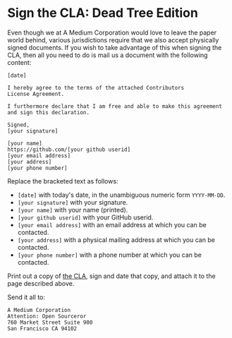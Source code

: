 Sign the CLA: Dead Tree Edition
================================

Even though we at A Medium Corporation would love to leave the
paper world behind, various jurisdictions require that we also accept
physically signed documents. If you wish to take advantage of this
when signing the CLA, then all you need to do is mail us a document
with the following content:

```
[date]

I hereby agree to the terms of the attached Contributors
License Agreement.

I furthermore declare that I am free and able to make this agreement
and sign this declaration.

Signed,
[your signature]

[your name]
https://github.com/[your github userid]
[your email address]
[your address]
[your phone number]
```

Replace the bracketed text as follows:

* `[date]` with today's date, in the unambiguous numeric form `YYYY-MM-DD`.
* `[your signature]` with your signature.
* `[your name]` with your name (printed).
* `[your github userid]` with your GitHub userid.
* `[your email address]` with an email address at which you can be
  contacted.
* `[your address]` with a physical mailing address at which you can be
  contacted.
* `[your phone number]` with a phone number at which you can be contacted.

Print out a copy of [the CLA](cla-2.0.md), sign and date that copy,
and attach it to the page described above.

Send it all to:

    A Medium Corporation
    Attention: Open Sourceror
    760 Market Street Suite 900
    San Francisco CA 94102
